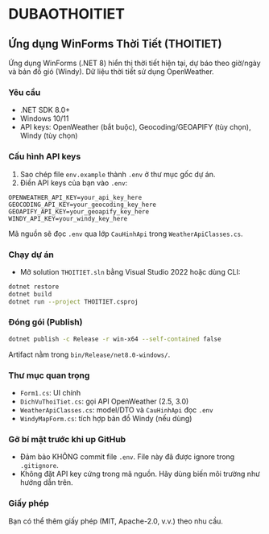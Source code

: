 # DUBAOTHOITIET
## Ứng dụng WinForms Thời Tiết (THOITIET)

Ứng dụng WinForms (.NET 8) hiển thị thời tiết hiện tại, dự báo theo giờ/ngày và bản đồ gió (Windy). Dữ liệu thời tiết sử dụng OpenWeather.

### Yêu cầu
- .NET SDK 8.0+
- Windows 10/11
- API keys: OpenWeather (bắt buộc), Geocoding/GEOAPIFY (tùy chọn), Windy (tùy chọn)

### Cấu hình API keys
1) Sao chép file `env.example` thành `.env` ở thư mục gốc dự án.
2) Điền API keys của bạn vào `.env`:

```
OPENWEATHER_API_KEY=your_api_key_here
GEOCODING_API_KEY=your_geocoding_key_here
GEOAPIFY_API_KEY=your_geoapify_key_here
WINDY_API_KEY=your_windy_key_here
```

Mã nguồn sẽ đọc `.env` qua lớp `CauHinhApi` trong `WeatherApiClasses.cs`.

### Chạy dự án
- Mở solution `THOITIET.sln` bằng Visual Studio 2022 hoặc dùng CLI:

```bash
dotnet restore
dotnet build
dotnet run --project THOITIET.csproj
```

### Đóng gói (Publish)
```bash
dotnet publish -c Release -r win-x64 --self-contained false
```
Artifact nằm trong `bin/Release/net8.0-windows/`.

### Thư mục quan trọng
- `Form1.cs`: UI chính
- `DichVuThoiTiet.cs`: gọi API OpenWeather (2.5, 3.0)
- `WeatherApiClasses.cs`: model/DTO và `CauHinhApi` đọc `.env`
- `WindyMapForm.cs`: tích hợp bản đồ Windy (nếu dùng)

### Gỡ bí mật trước khi up GitHub
- Đảm bảo KHÔNG commit file `.env`. File này đã được ignore trong `.gitignore`.
- Không đặt API key cứng trong mã nguồn. Hãy dùng biến môi trường như hướng dẫn trên.

### Giấy phép
Bạn có thể thêm giấy phép (MIT, Apache-2.0, v.v.) theo nhu cầu.


